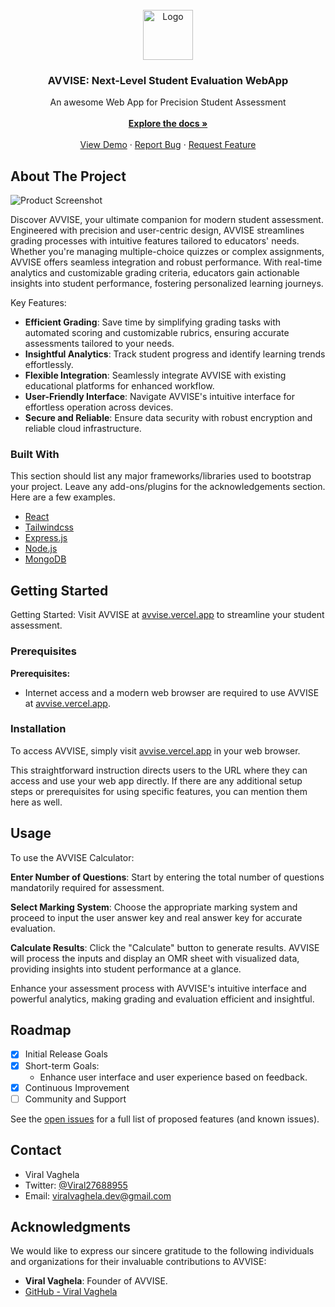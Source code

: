<br/>
<div align="center">
<a href="https://github.com/ShaanCoding/ReadME-Generator">
<img src="https://avvise.vercel.app/assets/avvise-D1-h0MRV.jpeg" alt="Logo" width="80" height="80">
</a>
<h3 align="center">AVVISE: Next-Level Student Evaluation WebApp</h3>
<p align="center">
 An awesome Web App for Precision Student Assessment
<br/>
<br/>
<a href="https://avvise.vercel.app/docs"><strong>Explore the docs »</strong></a>
<br/>
<br/>
<a href="https://avvise.vercel.app/calculator">View Demo</a> ·  
<a href="https://avvise.vercel.app/aboutus">Report Bug</a> · 
<a href="https://avvise.vercel.app/aboutus">Request Feature</a>
</p>
</div>

## About The Project

![Product Screenshot](https://i.ibb.co/7XG3r8S/Screenshot-2024-07-01-at-7-04-47-PM.png)

Discover AVVISE, your ultimate companion for modern student assessment. Engineered with precision and user-centric design, AVVISE streamlines grading processes with intuitive features tailored to educators' needs. Whether you're managing multiple-choice quizzes or complex assignments, AVVISE offers seamless integration and robust performance. With real-time analytics and customizable grading criteria, educators gain actionable insights into student performance, fostering personalized learning journeys.

Key Features:
- **Efficient Grading**: Save time by simplifying grading tasks with automated scoring and customizable rubrics, ensuring accurate assessments tailored to your needs.
- **Insightful Analytics**: Track student progress and identify learning trends effortlessly.
- **Flexible Integration**: Seamlessly integrate AVVISE with existing educational platforms for enhanced workflow.
- **User-Friendly Interface**: Navigate AVVISE's intuitive interface for effortless operation across devices.
- **Secure and Reliable**: Ensure data security with robust encryption and reliable cloud infrastructure.

### Built With

This section should list any major frameworks/libraries used to bootstrap your project. Leave any add-ons/plugins for the acknowledgements section. Here are a few examples.

- [React](https://reactjs.org)
- [Tailwindcss](https://tailwindcss.com/docs)
- [Express.js](https://expressjs.com/)
- [Node.js](https://nodejs.org/docs/latest/api/)
- [MongoDB](https://www.mongodb.com/docs/)

## Getting Started

Getting Started: Visit AVVISE at [avvise.vercel.app](https://avvise.vercel.app/) to streamline your student assessment.

### Prerequisites

**Prerequisites:**
- Internet access and a modern web browser are required to use AVVISE at [avvise.vercel.app](https://avvise.vercel.app/).

### Installation

To access AVVISE, simply visit [avvise.vercel.app](https://avvise.vercel.app/) in your web browser.

This straightforward instruction directs users to the URL where they can access and use your web app directly. If there are any additional setup steps or prerequisites for using specific features, you can mention them here as well.

## Usage

To use the AVVISE Calculator:

**Enter Number of Questions**: Start by entering the total number of questions mandatorily required for assessment.

**Select Marking System**: Choose the appropriate marking system and proceed to input the user answer key and real answer key for accurate evaluation.

**Calculate Results**: Click the "Calculate" button to generate results. AVVISE will process the inputs and display an OMR sheet with visualized data, providing insights into student performance at a glance.

Enhance your assessment process with AVVISE's intuitive interface and powerful analytics, making grading and evaluation efficient and insightful.

## Roadmap

- [x] Initial Release Goals
- [x] Short-term Goals:
  - Enhance user interface and user experience based on feedback.
- [x] Continuous Improvement
- [ ] Community and Support

See the [open issues](https://avvise.vercel.app/aboutus) for a full list of proposed features (and known issues).

## Contact

- Viral Vaghela
- Twitter: [@Viral27688955](https://twitter.com/Viral27688955)
- Email: viralvaghela.dev@gmail.com

## Acknowledgments

We would like to express our sincere gratitude to the following individuals and organizations for their invaluable contributions to AVVISE:

- **Viral Vaghela**: Founder of AVVISE.
- [GitHub - Viral Vaghela](https://github.com/codebyviral)
